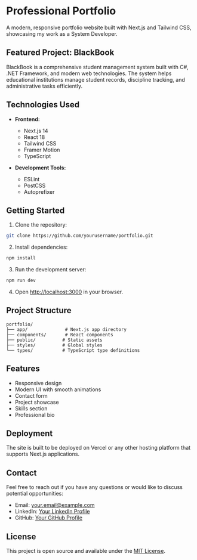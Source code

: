 # Professional Portfolio

A modern, responsive portfolio website built with Next.js and Tailwind CSS, showcasing my work as a System Developer.

## Featured Project: BlackBook

BlackBook is a comprehensive student management system built with C#, .NET Framework, and modern web technologies. The system helps educational institutions manage student records, discipline tracking, and administrative tasks efficiently.

## Technologies Used

- **Frontend:**
  - Next.js 14
  - React 18
  - Tailwind CSS
  - Framer Motion
  - TypeScript

- **Development Tools:**
  - ESLint
  - PostCSS
  - Autoprefixer

## Getting Started

1. Clone the repository:
```bash
git clone https://github.com/yourusername/portfolio.git
```

2. Install dependencies:
```bash
npm install
```

3. Run the development server:
```bash
npm run dev
```

4. Open [http://localhost:3000](http://localhost:3000) in your browser.

## Project Structure

```
portfolio/
├── app/              # Next.js app directory
├── components/       # React components
├── public/          # Static assets
├── styles/          # Global styles
└── types/           # TypeScript type definitions
```

## Features

- Responsive design
- Modern UI with smooth animations
- Contact form
- Project showcase
- Skills section
- Professional bio

## Deployment

The site is built to be deployed on Vercel or any other hosting platform that supports Next.js applications.

## Contact

Feel free to reach out if you have any questions or would like to discuss potential opportunities:

- Email: your.email@example.com
- LinkedIn: [Your LinkedIn Profile](https://linkedin.com/in/yourusername)
- GitHub: [Your GitHub Profile](https://github.com/yourusername)

## License

This project is open source and available under the [MIT License](LICENSE). 